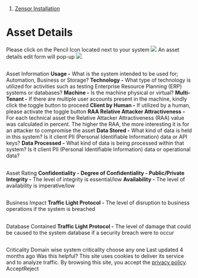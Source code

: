   1. [Zensor Installation](https://docs.zeron.one/cyber-risk-posture-management-platform-cprm/zensor-installation)


# Asset Details
Please click on the Pencil Icon located next to your system 
![](https://docs.zeron.one/~gitbook/image?url=https%3A%2F%2F2854935529-files.gitbook.io%2F%7E%2Ffiles%2Fv0%2Fb%2Fgitbook-x-prod.appspot.com%2Fo%2Fspaces%252FvyU3NMiz2Rw6Y9PJdkUQ%252Fuploads%252FIjfOCAtCayrm8rI3EkiN%252Fimage-8-ee723bd8b0e3a1b7c798d7bfe9562555.jpg%3Falt%3Dmedia%26token%3D1e41e725-af38-4a81-9e1a-c1e9a4e25108&width=768&dpr=4&quality=100&sign=5de2cc06&sv=2)
An asset details edit form will pop-up 
![](https://docs.zeron.one/~gitbook/image?url=https%3A%2F%2F2854935529-files.gitbook.io%2F%7E%2Ffiles%2Fv0%2Fb%2Fgitbook-x-prod.appspot.com%2Fo%2Fspaces%252FvyU3NMiz2Rw6Y9PJdkUQ%252Fuploads%252Fm1XCYDU37U6ID4kVUE8M%252Fadmin-pc.png%3Falt%3Dmedia%26token%3Daa52f1ff-6b2c-41ff-89cf-6494d64662e4&width=768&dpr=4&quality=100&sign=eb7df74d&sv=2)
## 
[](https://docs.zeron.one/cyber-risk-posture-management-platform-cprm/zensor-installation/asset-details#asset-information)
Asset Information 
**Usage -** What is the system intended to be used for; Automation, Business or Storage?
**Technology -** What type of technology is utilized for activities such as testing Enterprise Resource Planning (ERP) systems or databases?
**Machine -** Is the machine physical or virtual?
**Multi-Tenant -** If there are multiple user accounts present in the machine, kindly click the toggle button to proceed 
**Client by Human -** If utilized by a human, please activate the toggle button 
**RAA Relative Attacker Attractiveness -** For each technical asset the Relative Attacker Attractiveness (RAA) value was calculated in percent. The higher the RAA, the more interesting it is for an attacker to compromise the asset
**Data Stored -** What kind of data is held in this system? Is it client PII (Personal Identifiable Information) data or API keys?
**Data Processed -** What kind of data is being processed within that system? Is it client PII (Personal Identifiable Information) data or operational data?
## 
[](https://docs.zeron.one/cyber-risk-posture-management-platform-cprm/zensor-installation/asset-details#asset-rating)
Asset Rating
**Confidentiality - Degree of Confidentiality - Public/Private**
**Integrity -** The level of integrity is essential/low 
**Availability -** The level of availability is imperative/low
## 
[](https://docs.zeron.one/cyber-risk-posture-management-platform-cprm/zensor-installation/asset-details#business-impact)
Business Impact
**Traffic Light Protocol -** The level of disruption to business operations if the system is breached
## 
[](https://docs.zeron.one/cyber-risk-posture-management-platform-cprm/zensor-installation/asset-details#database-contained)
Database Contained
**Traffic Light Protocol -** The level of damage that could be caused to the system database if a security breach were to occur
## 
[](https://docs.zeron.one/cyber-risk-posture-management-platform-cprm/zensor-installation/asset-details#criticality)
Criticality
Domain wise system criticality choose any one 
Last updated 4 months ago
Was this helpful?
This site uses cookies to deliver its service and to analyze traffic. By browsing this site, you accept the [privacy policy](https://zeron.one/privacy-policy/).
AcceptReject
